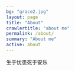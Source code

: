 ```yaml
---
bg: "grace2.jpg"
layout: page
title: "About"
crawlertitle: "about me"
permalink: /about/
summary: "About me"
active: about
---
```


 生于忧患死于安乐
